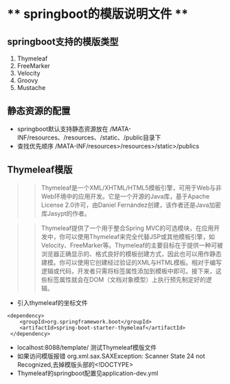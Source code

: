 # ** springboot的模版说明文件 ** #

## springboot支持的模版类型

1. Thymeleaf
2. FreeMarker
3. Velocity
4. Groovy
5. Mustache

## 静态资源的配置

- springboot默认支持静态资源放在 /MATA-INF/resources、/resources、/static、/public目录下
- 查找优先顺序 /MATA-INF/resources>/resources>/static>/publics

## Thymeleaf模版

>>Thymeleaf是一个XML/XHTML/HTML5模板引擎，可用于Web与非Web环境中的应用开发。它是一个开源的Java库，基于Apache License 2.0许可，由Daniel Fernández创建，该作者还是Java加密库Jasypt的作者。

>>Thymeleaf提供了一个用于整合Spring MVC的可选模块，在应用开发中，你可以使用Thymeleaf来完全代替JSP或其他模板引擎，如Velocity、FreeMarker等。Thymeleaf的主要目标在于提供一种可被浏览器正确显示的、格式良好的模板创建方式，因此也可以用作静态建模。你可以使用它创建经过验证的XML与HTML模板。相对于编写逻辑或代码，开发者只需将标签属性添加到模板中即可。接下来，这些标签属性就会在DOM（文档对象模型）上执行预先制定好的逻辑。

- 引入thymeleaf的坐标文件

``` 
<dependency>
	<groupId>org.springframework.boot</groupId>
	<artifactId>spring-boot-starter-thymeleaf</artifactId>
 </dependency>
```

- localhost:8088/template/  测试Thymeleaf模版文件
- 如果访问模版报错 org.xml.sax.SAXException: Scanner State 24 not Recognized,去掉模版头部的<!DOCTYPE>
- Thymeleaf的springboot配置见application-dev.yml


